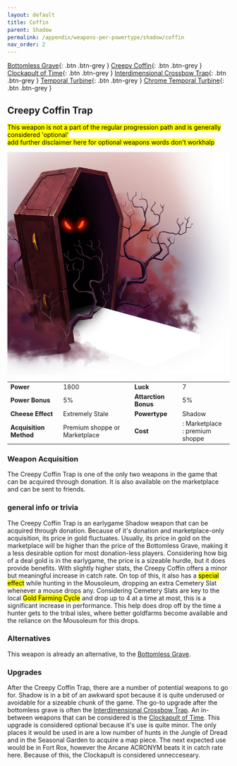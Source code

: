 ```yaml
---
layout: default
title: Coffin
parent: Shadow
permalink: /appendix/weapons-per-powertype/shadow/coffin
nav_order: 2
---
```

<span class="fs-1">[Bottomless Grave](/appendix/weapons-per-powertype/shadow/bg){: .btn .btn-grey } </span><span class="fs-1"> [Creepy Coffin](/appendix/weapons-per-powertype/shadow/coffin){: .btn .btn-grey } </span><span class="fs-1"> [Clockapult of Time](/appendix/weapons-per-powertype/shadow/cot){: .btn .btn-grey } </span><span class="fs-1"> [Interdimensional Crossbow Trap](/appendix/weapons-per-powertype/shadow/idct){: .btn .btn-grey } </span><span class="fs-1"> [Temporal Turbine](/appendix/weapons-per-powertype/shadow/tt){: .btn .btn-grey } </span><span class="fs-1"> [Chrome Temporal Turbine](/appendix/weapons-per-powertype/shadow/ctt){: .btn .btn-grey } </span>

## Creepy Coffin Trap
<mark> This weapon is not a part of the regular progression path and is generally considered 'optional'</mark>  
<mark>add further disclaimer here for optional weapons words don't workhalp</mark>

<img src="/assets/images/cc.png" alt="Creepy Coffin Trap's Image" width="600">

|||||
|---|---|---|---|
| __Power__ 	| 1800 	| __Luck__ 	| 7 	|
| __Power Bonus__ 	| 5% 	|__Attarction Bonus__ 	| 5% 	|
| __Cheese Effect__ 	| Extremely Stale	| __Powertype__ 	| Shadow 	|
| __Acquisition Method__ 	| Premium shoppe or Marketplace 	| __Cost__ 	| : Marketplace <br> : premium shoppe 	|

### Weapon Acquisition
The Creepy Coffin Trap is one of the only two weapons in the game that can be acquired through donation. It is also available on the marketplace and can be sent to friends.

### general info or trivia
The Creepy Coffin Trap is an earlygame Shadow weapon that can be acquired through donation. Because of it's donation and marketplace-only acquisition, its price in gold fluctuates. Usually, its price in gold on the marketplace will be higher than the price of the Bottomless Grave, making it a less desirable option for most donation-less players. Considering how big of a deal gold is in the earlygame, the price is a sizeable hurdle, but it does provide benefits.
With slightly higher stats, the Creepy Coffin offers a minor but meaningful increase in catch rate. On top of this, it also has a <mark>special effect</mark> while hunting in the Mousoleum, dropping an extra Cemetery Slat whenever a mouse drops any. Considering Cemetery Slats are key to the local <mark>Gold Farming Cycle</mark> and drop up to 4 at a time at most, this is a significant increase in performance. This help does drop off by the time a hunter gets to the tribal isles, where better goldfarms become available and the reliance on the Mousoleum for this drops.

### Alternatives
This weapon is already an alternative, to the [Bottomless Grave](/appendix/weapons-per-powertype/shadow/bg).
### Upgrades
After the Creepy Coffin Trap, there are a number of potential weapons to go for. Shadow is in a bit of an awkward spot because it is quite underused or avoidable for a sizeable chunk of the game. The go-to upgrade after the bottomless grave is often the [Interdimensional Crossbow Trap](/appendix/weapons-per-powertype/shadow/IDCT).
An in-between weapons that can be considered is the [Clockapult of Time](/appendix/weapons-per-powertype/shadow/CoT). This upgrade is considered optional because it's use is quite minor. The only places it would be used in are a low number of hunts in the Jungle of Dread and in the Seasonal Garden to acquire a map piece. The next expected use would be in Fort Rox, however the Arcane ACRONYM beats it in catch rate here. Because of this, the Clockapult is considered unnecceseary.
